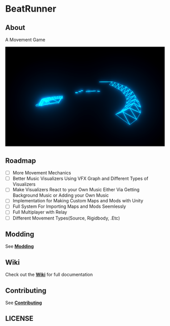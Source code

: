 # BeatRunner

## About
A Movement Game


![Screenshot](Files/Screenshots/2024-12-09_22-01.png)

## Roadmap

- [ ] More Movement Mechanics
- [ ] Better Music Visualizers Using VFX Graph and Different Types of Visualizers
- [ ] Make Visualizers React to your Own Music Either Via Getting Background Music or Adding your Own Music
- [ ] Implementation for Making Custom Maps and Mods with Unity
- [ ] Full System For Importing Maps and Mods Seemlessly
- [ ] Full Multiplayer with Relay
- [ ] Different Movement Types(Source, Rigidbody, .Etc)

## Modding
See **[Modding](https://github.com/IckyTheBiggy/BeatRunner/wiki)**

## Wiki
Check out the **[Wiki](https://github.com/IckyTheBiggy/BeatRunner/wiki)** for full documentation

## Contributing

See **[Contributing](./CONTRIBUTING.md)**

## LICENSE